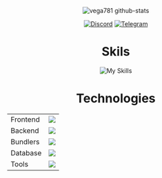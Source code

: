 <div align="center">

<!-- <div align="center">
  <br>
    <h3 align="center">Visitors count</h3>
    <p align="center"><img align="center" src="https://count.getloli.com/get/@Vega781?theme=moebooru" /></p> 
  <br>
</div> -->

![vega781 github-stats](https://stats.dooboo.io/api/github-stats-advanced?login=vega781)

[![Discord](https://img.shields.io/badge/Discord-5865F2?style=for-the-badge&logo=discord&logoColor=white)](https://discordapp.com/users/725656622197768202/)
[![Telegram](https://img.shields.io/badge/Telegram-2CA5E0?style=for-the-badge&logo=telegram&logoColor=white)](https://t.me/Vega781)

# Skils
![My Skills](https://skillicons.dev/icons?i=ts,js,python)


# Technologies

<table border="0">
<tr>
<td>Frontend</td> 
<td>
  <img src="https://skillicons.dev/icons?i=react,next,redux,astro,tailwind">
</tr>
<tr>
<td>Backend</td>
<td>
  <img src="https://skillicons.dev/icons?i=flask,nodejs">
</tr>
<tr>
<td>Bundlers</td>
<td>
  <img src="https://skillicons.dev/icons?i=vite,webpack">
</td>
</tr>
<td>Database</td>
<td>
  <img src="https://skillicons.dev/icons?i=postgres,mongo,sqlite">
</td>
</tr>
<tr>
<td>Tools</td>
<td>
  <img src="https://skillicons.dev/icons?i=vscode,webstorm,pycharm">
</td>
</tr>
</table>
</div> 
